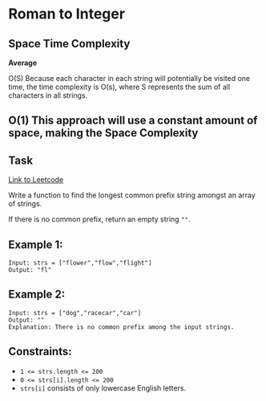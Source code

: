 # Roman to Integer

## Space Time Complexity

**Average**

O(S) Because each character in each string will potentially be visited one time, the time complexity is O(s), where S represents the sum of all characters in all strings.

## O(1) This approach will use a constant amount of space, making the Space Complexity

## Task

[Link to Leetcode](https://leetcode.com/problems/longest-common-prefix/)

Write a function to find the longest common prefix string amongst an array of strings.

If there is no common prefix, return an empty string `""`.

## Example 1:

```
Input: strs = ["flower","flow","flight"]
Output: "fl"
```

## Example 2:

```
Input: strs = ["dog","racecar","car"]
Output: ""
Explanation: There is no common prefix among the input strings.
```

## Constraints:

- `1 <= strs.length <= 200`
- `0 <= strs[i].length <= 200`
- `strs[i]` consists of only lowercase English letters.
